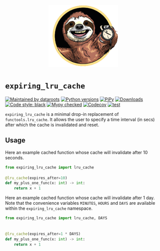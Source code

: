 <p align="center">
  <a href="https://datarootsio.github.io/expiring-lru-cache/"><img alt="logo" src="https://raw.githubusercontent.com/datarootsio/expiring-lru-cache/main/docs/images/dall_e_logo.png" height="200"></a>
</p>

# `expiring_lru_cache`
<p align="left">
  <a href="https://dataroots.io"><img alt="Maintained by dataroots" src="https://dataroots.io/maintained-rnd.svg" /></a>
  <a href="https://pypi.org/project/expiring-lru-cache/"><img alt="Python versions" src="https://img.shields.io/pypi/pyversions/expiring-lru-cache" /></a>
  <a href="https://pypi.org/project/expiring-lru-cache/"><img alt="PiPy" src="https://img.shields.io/pypi/v/expiring-lru-cache" /></a>
  <a href="https://pepy.tech/project/expiring-lru-cache"><img alt="Downloads" src="https://pepy.tech/badge/expiring-lru-cache" /></a>
  <a href="https://github.com/psf/black"><img alt="Code style: black" src="https://img.shields.io/badge/code%20style-black-000000.svg" /></a>
  <a href="http://mypy-lang.org/"><img alt="Mypy checked" src="https://img.shields.io/badge/mypy-checked-1f5082.svg" /></a>
  <a href="https://app.codecov.io/gh/datarootsio/expiring-lru-cache"><img alt="Codecov" src="https://codecov.io/github/datarootsio/expiring-lru-cache/main/graph/badge.svg" /></a>
  <a href="https://github.com/datarootsio/expiring-lru-cache/actions"><img alt="test" src="https://github.com/datarootsio/expiring-lru-cache/actions/workflows/tests.yml/badge.svg" /></a>
</p>

`expiring_lru_cache` is a minimal drop-in replacement of `functools.lru_cache`. It
allows the user to specify a time interval (in secs) after which the cache is
invalidated and reset.

## Usage

Here an example cached function whose cache will invalidate after 10 seconds.

```python
from expiring_lru_cache import lru_cache

@lru_cache(expires_after=10)
def my_plus_one_func(x: int) -> int:
    return x + 1
```

Here an example cached function whose cache will invalidate after 1 day. Note that the
convenience variables `MINUTES`, `HOURS` and `DAYS` are available within the
`expiring_lru_cache` namespace.

```python
from expiring_lru_cache import lru_cache, DAYS


@lru_cache(expires_after=1 * DAYS)
def my_plus_one_func(x: int) -> int:
    return x + 1
```
